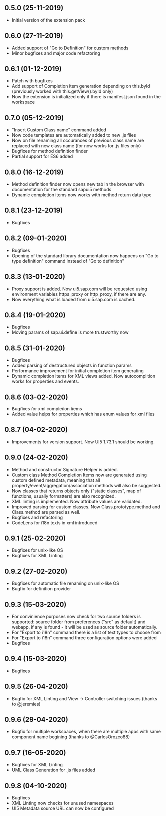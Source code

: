 ## 0.5.0 (25-11-2019)
* Initial version of the extension pack

## 0.6.0 (27-11-2019)
* Added support of "Go to Definition" for custom methods
* Minor bugfixes and major code refactoring

## 0.6.1 (01-12-2019)
* Patch with bugfixes
* Add support of Completion item generation depending on this.byId (previously worked with this.getView().byId only)
* Now the extension is initialized only if there is manifest.json found in the workspace

## 0.7.0 (05-12-2019)
* "Insert Custom Class name" command added
* Now code templates are automatically added to new .js files
* Now on file renaming all occurances of previous class name are replaced with new class name (for now works for .js files only)
* Bugfixes for method definition finder
* Partial support for ES6 added

## 0.8.0 (16-12-2019)
* Method definition finder now opens new tab in the browser with documentation for the standard sapui5 methods
* Dynamic completion items now works with method return data type

## 0.8.1 (23-12-2019)
* Bugfixes

## 0.8.2 (09-01-2020)
* Bugfixes
* Opening of the standard library documentation now happens on "Go to type definition" command instead of "Go to definition"

## 0.8.3 (13-01-2020)
* Proxy support is added. Now ui5.sap.com will be requested using environment variables https_proxy or http_proxy, if there are any.
* Now everything what is loaded from ui5.sap.com is cached.

## 0.8.4 (19-01-2020)
* Bugfixes
* Moving params of sap.ui.define is more trustworthy now

## 0.8.5 (31-01-2020)
* Bugfixes
* Added parsing of destructured objects in function params
* Performance improvement for initial completion item generating
* Dynamic completion items for XML views added. Now autocomplition works for properties and events.

## 0.8.6 (03-02-2020)
* Bugfixes for xml completion items
* Added value helps for properties which has enum values for xml files

## 0.8.7 (04-02-2020)
* Improvements for version support. Now UI5 1.73.1 should be working.

## 0.9.0 (24-02-2020)
* Method and constructor Signature Helper is added.
* Custom class Method Completion Items now are generated using custom defined metadata, meaning that all property/event/aggregation/association methods will also be suggested.
* Now classes that returns objects only ("static classes", map of functions, usually formatters) are also recognized.
* XML linting is implemented. Now attribute values are validated.
* Improved parsing for custom classes. Now Class.prototype.method and Class.method are parsed as well.
* Bugfixes and refactoring
* CodeLens for i18n texts in xml introduced

## 0.9.1 (25-02-2020)
* Bugfixes for unix-like OS
* Bugfixes for XML Linting

## 0.9.2 (27-02-2020)
* Bugfixes for automatic file renaming on unix-like OS
* Bugfix for definition provider

## 0.9.3 (15-03-2020)
* For convinience purposes now check for two source folders is supported: source folder from preferences ("src" as default) and webapp, if any is found - it will be used as source folder automatically.
* For "Export to i18n" command there is a list of text types to choose from
* For "Export to i18n" command three configuration options were added
* Bugfixes

## 0.9.4 (15-03-2020)
* Bugfixes

## 0.9.5 (26-04-2020)
* Bugfix for XML Linting and View -> Controller switching issues (thanks to @jeremies)

## 0.9.6 (29-04-2020)
* Bugfix for multiple workspaces, when there are multiple apps with same component name begining (thanks to @CarlosOrozco88)

## 0.9.7 (16-05-2020)
* Bugfixes for XML Linting
* UML Class Generation for .js files added

## 0.9.8 (04-10-2020)
* Bugfixes
* XML Linting now checks for unused namespaces
* UI5 Metadata source URL can now be configured